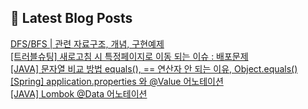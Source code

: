 

## 💌 Latest Blog Posts

<a href=https://yesolz.tistory.com/entry/DFSBFS>DFS/BFS | 관련 자료구조, 개념, 구현예제</a></br><a href=https://yesolz.tistory.com/entry/%ED%8A%B8%EB%9F%AC%EB%B8%94%EC%8A%88%ED%8C%85-%EC%83%88%EB%A1%9C%EA%B3%A0%EC%B9%A8-%EC%8B%9C-%ED%8A%B9%EC%A0%95%ED%8E%98%EC%9D%B4%EC%A7%80%EB%A1%9C-%EC%9D%B4%EB%8F%99-%EB%90%98%EB%8A%94-%EC%9D%B4%EC%8A%88-%EB%B0%B0%ED%8F%AC%EB%AC%B8%EC%A0%9C>[트러블슈팅] 새로고침 시 특정페이지로 이동 되는 이슈 : 배포문제</a></br><a href=https://yesolz.tistory.com/entry/JAVA-%EB%AC%B8%EC%9E%90%EC%97%B4-%EB%B9%84%EA%B5%90-%EB%B0%A9%EB%B2%95-equals-%EC%97%B0%EC%82%B0%EC%9E%90-%EC%95%88-%EB%90%98%EB%8A%94-%EC%9D%B4%EC%9C%A0-Objectequals>[JAVA] 문자열 비교 방법 equals(), == 연산자 안 되는 이유, Object.equals()</a></br><a href=https://yesolz.tistory.com/entry/Spring-applicationproperties-%EC%99%80-Value-%EC%96%B4%EB%85%B8%ED%85%8C%EC%9D%B4%EC%85%98>[Spring] application.properties 와 @Value 어노테이션</a></br><a href=https://yesolz.tistory.com/entry/JAVA-Lombok-Data-%EC%96%B4%EB%85%B8%ED%85%8C%EC%9D%B4%EC%85%98>[JAVA] Lombok @Data 어노테이션</a></br>
